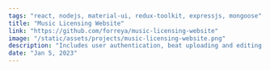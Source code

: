 ```yaml
---
tags: "react, nodejs, material-ui, redux-toolkit, expressjs, mongoose"
title: "Music Licensing Website"
link: "https://github.com/forreya/music-licensing-website"
image: "/static/assets/projects/music-licensing-website.png"
description: "Includes user authentication, beat uploading and editing features, and a shopping cart and checkout process for purchasing beats."
date: "Jan 5, 2023"
---
```

